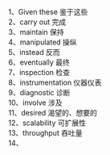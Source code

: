 1、Given these 鉴于这些  
2、carry out 完成  
3、maintain 保持  
4、manipulated 操纵  
5、instead 反而  
6、eventually 最终  
7、inspection 检查  
8、instrumentation 仪器仪表  
9、diagnostic 诊断  
10、involve 涉及  
11、desired 渴望的、想要的  
12、scalability 可扩展性  
13、throughput 吞吐量  
14、